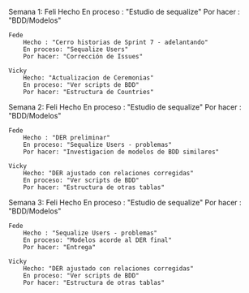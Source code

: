 Semana 1:
    Feli
        Hecho
        En proceso : "Estudio de sequalize"
        Por hacer : "BDD/Modelos"

    Fede
        Hecho : "Cerro historias de Sprint 7 - adelantando"
        En proceso: "Sequalize Users"
        Por hacer: "Corrección de Issues"

    Vicky
        Hecho: "Actualizacion de Ceremonias"
        En proceso: "Ver scripts de BDD"
        Por hacer: "Estructura de Countries"


Semana 2:
    Feli
        Hecho
        En proceso : "Estudio de sequalize"
        Por hacer : "BDD/Modelos"

    Fede
        Hecho : "DER preliminar"
        En proceso: "Sequalize Users - problemas"
        Por hacer: "Investigacion de modelos de BDD similares"

    Vicky
        Hecho: "DER ajustado con relaciones corregidas"
        En proceso: "Ver scripts de BDD"
        Por hacer: "Estructura de otras tablas"


Semana 3:
    Feli
        Hecho
        En proceso : "Estudio de sequalize"
        Por hacer : "BDD/Modelos"

    Fede
        Hecho : "Sequalize Users - problemas"
        En proceso: "Modelos acorde al DER final"
        Por hacer: "Entrega"

    Vicky
        Hecho: "DER ajustado con relaciones corregidas"
        En proceso: "Ver scripts de BDD"
        Por hacer: "Estructura de otras tablas"